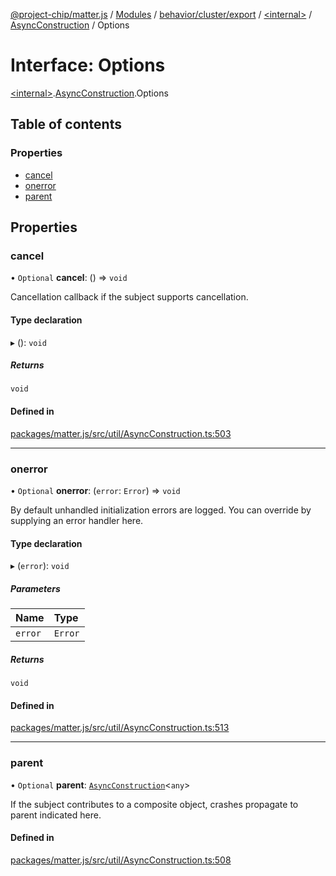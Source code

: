 [@project-chip/matter.js](../README.md) / [Modules](../modules.md) / [behavior/cluster/export](../modules/behavior_cluster_export.md) / [\<internal\>](../modules/behavior_cluster_export._internal_.md) / [AsyncConstruction](../modules/behavior_cluster_export._internal_.AsyncConstruction.md) / Options

# Interface: Options

[\<internal\>](../modules/behavior_cluster_export._internal_.md).[AsyncConstruction](../modules/behavior_cluster_export._internal_.AsyncConstruction.md).Options

## Table of contents

### Properties

- [cancel](behavior_cluster_export._internal_.AsyncConstruction.Options.md#cancel)
- [onerror](behavior_cluster_export._internal_.AsyncConstruction.Options.md#onerror)
- [parent](behavior_cluster_export._internal_.AsyncConstruction.Options.md#parent)

## Properties

### cancel

• `Optional` **cancel**: () => `void`

Cancellation callback if the subject supports cancellation.

#### Type declaration

▸ (): `void`

##### Returns

`void`

#### Defined in

[packages/matter.js/src/util/AsyncConstruction.ts:503](https://github.com/project-chip/matter.js/blob/2d9f2165d2672864fda3496a6d0d5f93597f82c6/packages/matter.js/src/util/AsyncConstruction.ts#L503)

___

### onerror

• `Optional` **onerror**: (`error`: `Error`) => `void`

By default unhandled initialization errors are logged.  You can override by supplying an error handler here.

#### Type declaration

▸ (`error`): `void`

##### Parameters

| Name | Type |
| :------ | :------ |
| `error` | `Error` |

##### Returns

`void`

#### Defined in

[packages/matter.js/src/util/AsyncConstruction.ts:513](https://github.com/project-chip/matter.js/blob/2d9f2165d2672864fda3496a6d0d5f93597f82c6/packages/matter.js/src/util/AsyncConstruction.ts#L513)

___

### parent

• `Optional` **parent**: [`AsyncConstruction`](behavior_cluster_export._internal_.AsyncConstruction-1.md)\<`any`\>

If the subject contributes to a composite object, crashes propagate to parent indicated here.

#### Defined in

[packages/matter.js/src/util/AsyncConstruction.ts:508](https://github.com/project-chip/matter.js/blob/2d9f2165d2672864fda3496a6d0d5f93597f82c6/packages/matter.js/src/util/AsyncConstruction.ts#L508)
